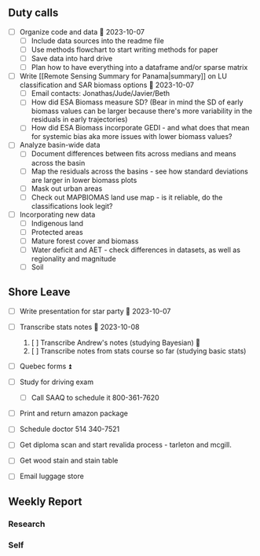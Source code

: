 ## Duty calls
- [ ] Organize code and data 📅 2023-10-07 
	- [ ] Include data sources into the readme file
	- [ ] Use methods flowchart to start writing methods for paper
	- [ ] Save data into hard drive
	- [ ] Plan how to have everything into a dataframe and/or sparse matrix
- [ ] Write [[Remote Sensing Summary for Panama|summary]] on LU classification and SAR biomass options 📅 2023-10-07 
	- [ ] Email contacts: Jonathas/Jude/Javier/Beth 
	- [ ] How did ESA Biomass measure SD? (Bear in mind the SD of early biomass values can be larger because there's more variability in the residuals in early trajectories)
	- [ ] How did ESA Biomass incorporate GEDI - and what does that mean for systemic bias aka more issues with lower biomass values?
- [ ] Analyze basin-wide data
	- [ ] Document differences between fits across medians and means across the basin
	- [ ] Map the residuals across the basins - see how standard deviations are larger in lower biomass plots
	- [ ] Mask out urban areas
	- [ ] Check out MAPBIOMAS land use map - is it reliable, do the classifications look legit?
- [ ] Incorporating new data
	- [ ] Indigenous land
	- [ ] Protected areas
	- [ ] Mature forest cover and biomass
	- [ ] Water deficit and AET - check differences in datasets, as well as regionality and magnitude
	- [ ] Soil
## Shore Leave
- [ ] Write presentation for star party 📅 2023-10-07 
- [ ] Transcribe stats notes 📅 2023-10-08 
	1.  [ ] Transcribe Andrew's notes (studying Bayesian) 🔼 
	2.  [ ] Transcribe notes from stats course so far (studying basic stats)

- [ ] Quebec forms ⏫
- [ ] Study for driving exam
	- [ ] Call SAAQ to schedule it 800-361-7620
- [ ] Print and return amazon package
- [ ] Schedule doctor 514 340-7521
- [ ] Get diploma scan and start revalida process - tarleton and mcgill.
- [ ] Get wood stain and stain table
- [ ] Email luggage store
## Weekly Report
### Research

### Self

